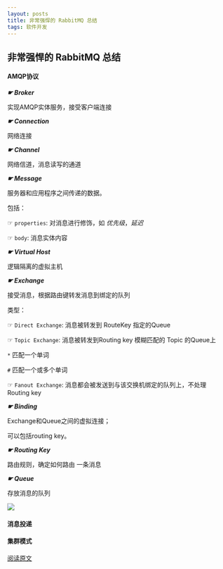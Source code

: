 ```yaml
---
layout: posts
title: 非常强悍的 RabbitMQ 总结
tags: 软件开发
---
```





## 非常强悍的 RabbitMQ 总结

#### AMQP协议

***☛ Broker***

实现AMQP实体服务，接受客户端连接

***☛ Connection***

网络连接

***☛ Channel***

网络信道，消息读写的通道

***☛ Message***

服务器和应用程序之间传递的数据。

包括：

☞ `properties`: 对消息进行修饰，如 *优先级*，*延迟*

☞ `body`: 消息实体内容

***☛ Virtual Host***

逻辑隔离的虚拟主机

***☛ Exchange***

接受消息，根据路由键转发消息到绑定的队列

类型：

☞ `Direct Exchange`: 消息被转发到 RouteKey 指定的Queue

☞ `Topic Exchange`: 消息被转发到Routing key 模糊匹配的 Topic 的Queue上

`*` 匹配一个单词

`#` 匹配一个或多个单词

☞ `Fanout Exchange`: 消息都会被发送到与该交换机绑定的队列上，不处理Routing key

***☛ Binding***

Exchange和Queue之间的虚拟连接；

可以包括routing key。

***☛ Routing Key***

路由规则，确定如何路由 一条消息

***☛ Queue***

存放消息的队列



![](http://zhouzm.cn/images/RabbitMQ%E6%9E%B6%E6%9E%84.jpg)

#### 消息投递

#### 集群模式



[阅读原文](https://mp.weixin.qq.com/s/u1-iCUlSMTw8p19DM8Pd3Q)